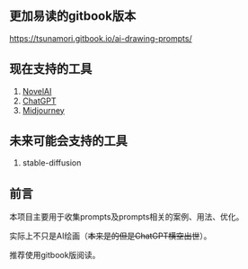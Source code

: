 ## 更加易读的gitbook版本

https://tsunamori.gitbook.io/ai-drawing-prompts/

## 现在支持的工具

1. [NovelAI](novel-ai/README.md)
2. [ChatGPT](chatGPT/README.md)
3. [Midjourney](midjourney/README.md)

## 未来可能会支持的工具

1. stable-diffusion
   
## 前言

本项目主要用于收集prompts及prompts相关的案例、用法、优化。

实际上不只是AI绘画（~~本来是的但是ChatGPT横空出世~~）。

推荐使用gitbook版阅读。


